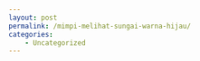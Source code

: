 ```yaml
---
layout: post
permalink: /mimpi-melihat-sungai-warna-hijau/
categories:
    - Uncategorized
---
```


